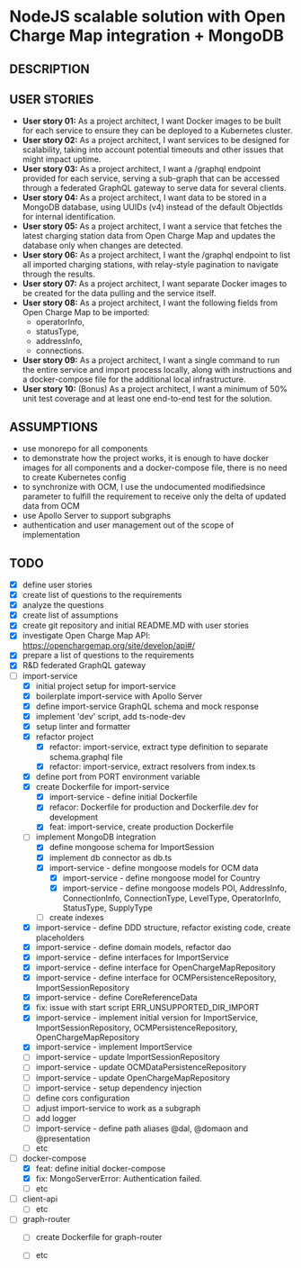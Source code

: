 # NodeJS scalable solution with Open Charge Map integration + MongoDB
## DESCRIPTION
## USER STORIES
- **User story 01:** As a project architect, I want Docker images to be built for each service to ensure they can be deployed to a Kubernetes cluster.
- **User story 02:** As a project architect, I want services to be designed for scalability, taking into account potential timeouts and other issues that might impact uptime.
- **User story 03:** As a project architect, I want a /graphql endpoint provided for each service, serving a sub-graph that can be accessed through a federated GraphQL gateway to serve data for several clients.
- **User story 04:** As a project architect, I want data to be stored in a MongoDB database, using UUIDs (v4) instead of the default ObjectIds for internal identification.
- **User story 05:** As a project architect, I want a service that fetches the latest charging station data from Open Charge Map and updates the database only when changes are detected.
- **User story 06:** As a project architect, I want the /graphql endpoint to list all imported charging stations, with relay-style pagination to navigate through the results.
- **User story 07:** As a project architect, I want separate Docker images to be created for the data pulling and the service itself.
- **User story 08:** As a project architect, I want the following fields from Open Charge Map to be imported:
    - operatorInfo,
    - statusType,
    - addressInfo, 
    - connections.
- **User story 09:** As a project architect, I want a single command to run the entire service and import process locally, along with instructions and a docker-compose file for the additional local infrastructure.
- **User story 10:** (Bonus) As a project architect, I want a minimum of 50% unit test coverage and at least one end-to-end test for the solution.

## ASSUMPTIONS
- use monorepo for all components
- to demonstrate how the project works, it is enough to have docker images for all components and a docker-compose file, there is no need to create Kubernetes config
- to synchronize with OCM, I use the undocumented modifiedsince parameter to fulfill the requirement to receive only the delta of updated data from OCM
- use Apollo Server to support subgraphs
- authentication and user management out of the scope of implementation

## TODO
- [x] define user stories
- [x] create list of questions to the requirements
- [x] analyze the questions
- [x] create list of assumptions
- [x] create git repository and initial README.MD with user stories
- [x] investigate Open Charge Map API: https://openchargemap.org/site/develop/api#/
- [x] prepare a list of questions to the requirements
- [x] R&D federated GraphQL gateway
- [ ] import-service
    - [x] initial project setup for import-service
    - [x] boilerplate import-service with Apollo Server
    - [x] define import-service GraphQL schema and mock response
    - [x] implement 'dev' script, add ts-node-dev
    - [x] setup linter and formatter
    - [x] refactor project
        - [x] refactor: import-service, extract type definition to separate schema.graphql file
        - [x] refactor: import-service, extract resolvers from index.ts
    - [x] define port from PORT environment variable 
    - [x] create Dockerfile for import-service
        - [x] import-service - define initial Dockerfile
        - [x] refacor: Dockerfile for production and Dockerfile.dev for development
        - [x] feat: import-service, create production Dockerfile
    - [ ] implement MongoDB integration
        - [x] define mongoose schema for ImportSession
        - [x] implement db connector as db.ts
        - [x] import-service - define mongoose models for OCM data
            - [x] import-service - define mongoose model for Country
            - [x] import-service - define mongoose models POI, AddressInfo, ConnectionInfo, ConnectionType, LevelType, OperatorInfo, StatusType, SupplyType
        - [ ] create indexes
    - [x] import-service - define DDD structure, refactor existing code, create placeholders
    - [x] import-service - define domain models, refactor dao
    - [x] import-service - define interfaces for ImportService
    - [x] import-service - define interface for OpenChargeMapRepository
    - [x] import-service - define interface for OCMPersistenceRepository, ImportSessionRepository
    - [x] import-service - define CoreReferenceData
    - [x] fix: issue with start script ERR_UNSUPPORTED_DIR_IMPORT
    - [x] import-service - implement initial version for ImportService, ImportSessionRepository, OCMPersistenceRepository, OpenChargeMapRepository
    - [x] import-service - implement ImportService
    - [ ] import-service - update ImportSessionRepository
    - [ ] import-service - update OCMDataPersistenceRepository
    - [ ] import-service - update OpenChargeMapRepository
    - [ ] import-service - setup dependency injection
    - [ ] define cors configuration
    - [ ] adjust import-service to work as a subgraph
    - [ ] add logger
    - [ ] import-service - define path aliases @dal, @domaon and @presentation
    - [ ] etc
- [ ] docker-compose
    - [x] feat: define initial docker-compose
    - [x] fix: MongoServerError: Authentication failed.
    - [ ] etc
- [ ] client-api
    - [ ] etc
- [ ] graph-router
    - [ ] create Dockerfile for graph-router
    - [ ] etc

